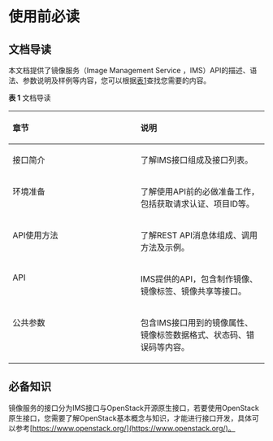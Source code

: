 # 使用前必读<a name="ZH-CN_TOPIC_0121588329"></a>

## 文档导读<a name="section2036412471805"></a>

本文档提供了镜像服务（Image Management Service ，IMS）API的描述、语法、参数说明及样例等内容，您可以根据[表1](#table1292811501911)查找您需要的内容。

**表 1**  文档导读

<a name="table1292811501911"></a>
<table><thead align="left"><tr id="row1993055013115"><th class="cellrowborder" valign="top" width="50%" id="mcps1.2.3.1.1"><p id="p54951671828"><a name="p54951671828"></a><a name="p54951671828"></a><strong id="b1946710319118"><a name="b1946710319118"></a><a name="b1946710319118"></a>章节</strong></p>
</th>
<th class="cellrowborder" valign="top" width="50%" id="mcps1.2.3.1.2"><p id="p1149507425"><a name="p1149507425"></a><a name="p1149507425"></a><strong id="b114197061110"><a name="b114197061110"></a><a name="b114197061110"></a>说明</strong></p>
</th>
</tr>
</thead>
<tbody><tr id="row59308501315"><td class="cellrowborder" valign="top" width="50%" headers="mcps1.2.3.1.1 "><p id="p6495187125"><a name="p6495187125"></a><a name="p6495187125"></a>接口简介</p>
</td>
<td class="cellrowborder" valign="top" width="50%" headers="mcps1.2.3.1.2 "><p id="p16251612191214"><a name="p16251612191214"></a><a name="p16251612191214"></a>了解IMS接口组成及接口列表。</p>
</td>
</tr>
<tr id="row1293017504117"><td class="cellrowborder" valign="top" width="50%" headers="mcps1.2.3.1.1 "><p id="p184958718215"><a name="p184958718215"></a><a name="p184958718215"></a>环境准备</p>
</td>
<td class="cellrowborder" valign="top" width="50%" headers="mcps1.2.3.1.2 "><p id="p4608101216128"><a name="p4608101216128"></a><a name="p4608101216128"></a>了解使用API前的必做准备工作，包括获取请求认证、项目ID等。</p>
</td>
</tr>
<tr id="row8930165015117"><td class="cellrowborder" valign="top" width="50%" headers="mcps1.2.3.1.1 "><p id="p84951771826"><a name="p84951771826"></a><a name="p84951771826"></a>API使用方法</p>
</td>
<td class="cellrowborder" valign="top" width="50%" headers="mcps1.2.3.1.2 "><p id="p460811125125"><a name="p460811125125"></a><a name="p460811125125"></a>了解REST API消息体组成、调用方法及示例。</p>
</td>
</tr>
<tr id="row793020501119"><td class="cellrowborder" valign="top" width="50%" headers="mcps1.2.3.1.1 "><p id="p0495272218"><a name="p0495272218"></a><a name="p0495272218"></a>API</p>
</td>
<td class="cellrowborder" valign="top" width="50%" headers="mcps1.2.3.1.2 "><p id="p8608121231218"><a name="p8608121231218"></a><a name="p8608121231218"></a>IMS提供的API，包含制作镜像、镜像标签、镜像共享等接口。</p>
</td>
</tr>
<tr id="row15301555171117"><td class="cellrowborder" valign="top" width="50%" headers="mcps1.2.3.1.1 "><p id="p353011552119"><a name="p353011552119"></a><a name="p353011552119"></a>公共参数</p>
</td>
<td class="cellrowborder" valign="top" width="50%" headers="mcps1.2.3.1.2 "><p id="p18530055181112"><a name="p18530055181112"></a><a name="p18530055181112"></a>包含IMS接口用到的镜像属性、镜像标签数据格式、状态码、错误码等内容。</p>
</td>
</tr>
</tbody>
</table>

## 必备知识<a name="section164624422317"></a>

镜像服务的接口分为IMS接口与OpenStack开源原生接口，若要使用OpenStack原生接口，您需要了解OpenStack基本概念与知识，才能进行接口开发，具体可以参考[https://www.openstack.org/](https://www.openstack.org/)。

